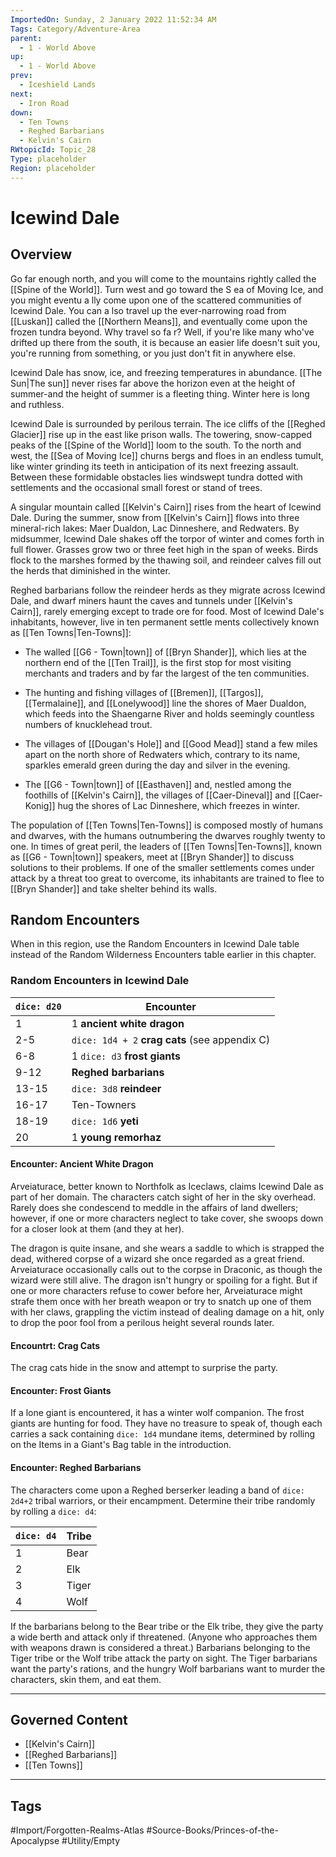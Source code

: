 ```yaml
---
ImportedOn: Sunday, 2 January 2022 11:52:34 AM
Tags: Category/Adventure-Area
parent:
  - 1 - World Above
up:
  - 1 - World Above
prev:
  - Iceshield Lands
next:
  - Iron Road
down:
  - Ten Towns
  - Reghed Barbarians
  - Kelvin's Cairn
RWtopicId: Topic_28
Type: placeholder
Region: placeholder
---
```

# Icewind Dale

## Overview

Go far enough north, and you will come to the mountains rightly called the [[Spine of the World]]. Turn west and go toward the S ea of Moving Ice, and you might eventu a lly come upon one of the scattered communities of Icewind Dale. You can a lso travel up the ever-narrowing road from [[Luskan]] called the [[Northern Means]], and eventually come upon the frozen tundra beyond. Why travel so fa r? Well, if you're like many who've drifted up there from the south, it is because an easier life doesn't suit you, you're running from something, or you just don't fit in anywhere else.

Icewind Dale has snow, ice, and freezing temperatures in abundance. [[The Sun|The sun]] never rises far above the horizon even at the height of summer-and the height of summer is a fleeting thing. Winter here is long and ruthless.

Icewind Dale is surrounded by perilous terrain. The ice cliffs of the [[Reghed Glacier]] rise up in the east like prison walls. The towering, snow-capped peaks of the [[Spine of the World]] loom to the south. To the north and west, the [[Sea of Moving Ice]] churns bergs and floes in an endless tumult, like winter grinding its teeth in anticipation of its next freezing assault. Between these formidable obstacles lies windswept tundra dotted with settlements and the occasional small forest or stand of trees.

A singular mountain called [[Kelvin's Cairn]] rises from the heart of Icewind Dale. During the summer, snow from [[Kelvin's Cairn]] flows into three mineral-rich lakes: Maer Dualdon, Lac Dinneshere, and Redwaters. By midsummer, Icewind Dale shakes off the torpor of winter and comes forth in full flower. Grasses grow two or three feet high in the span of weeks. Birds flock to the marshes formed by the thawing soil, and reindeer calves fill out the herds that diminished in the winter.

Reghed barbarians follow the reindeer herds as they migrate across Icewind Dale, and dwarf miners haunt the caves and tunnels under [[Kelvin's Cairn]], rarely emerging except to trade ore for food. Most of lcewind Dale's inhabitants, however, live in ten permanent settle ments collectively known as [[Ten Towns|Ten-Towns]]:

- The walled [[G6 - Town|town]] of [[Bryn Shander]], which lies at the northern end of the [[Ten Trail]], is the first stop for most visiting merchants and traders and by far the largest of the ten communities.

- The hunting and fishing villages of [[Bremen]], [[Targos]], [[Termalaine]], and [[Lonelywood]] line the shores of Maer Dualdon, which feeds into the Shaengarne River and holds seemingly countless numbers of knucklehead trout.

- The villages of [[Dougan's Hole]] and [[Good Mead]] stand a few miles apart on the north shore of Redwaters which, contrary to its name, sparkles emerald green during the day and silver in the evening.

- The [[G6 - Town|town]] of [[Easthaven]] and, nestled among the foothills of [[Kelvin's Cairn]], the villages of [[Caer-Dineval]] and [[Caer-Konig]] hug the shores of Lac Dinneshere, which freezes in winter.

The population of [[Ten Towns|Ten-Towns]] is composed mostly of humans and dwarves, with the humans outnumbering the dwarves roughly twenty to one. In times of great peril, the leaders of [[Ten Towns|Ten-Towns]], known as [[G6 - Town|town]] speakers, meet at [[Bryn Shander]] to discuss solutions to their problems. If one of the smaller settlements comes under attack by a threat too great to overcome, its inhabitants are trained to flee to [[Bryn Shander]] and take shelter behind its walls.

## Random Encounters

When in this region, use the Random Encounters in Icewind Dale table instead of the Random Wilderness Encounters table earlier in this chapter.

### **Random Encounters in Icewind Dale**

| **`dice: d20`** | **Encounter** |
|---|---|
| 1 | 1 **ancient white dragon** |
| 2-5 | `dice: 1d4 + 2` **crag cats** (see appendix C) |
| 6-8 | 1 `dice: d3` **frost giants** |
| 9-12 | **Reghed barbarians** |
| 13-15 | `dice: 3d8` **reindeer** |
| 16-17 | Ten-Towners |
| 18-19 | `dice: 1d6` **yeti** |
| 20 | 1 **young remorhaz** |

#### **Encounter: Ancient White Dragon**

Arveiaturace, better known to Northfolk as Iceclaws, claims Icewind Dale as part of her domain. The characters catch sight of her in the sky overhead. Rarely does she condescend to meddle in the affairs of land dwellers; however, if one or more characters neglect to take cover, she swoops down for a closer look at them (and they at her).

The dragon is quite insane, and she wears a saddle to which is strapped the dead, withered corpse of a wizard she once regarded as a great friend. Arveiaturace occasionally calls out to the corpse in Draconic, as though the wizard were still alive. The dragon isn't hungry or spoiling for a fight. But if one or more characters refuse to cower before her, Arveiaturace might strafe them once with her breath weapon or try to snatch up one of them with her claws, grappling the victim instead of dealing damage on a hit, only to drop the poor fool from a perilous height several rounds later.

#### **Encountrt: Crag Cats**

The crag cats hide in the snow and attempt to surprise the party.

#### **Encounter: Frost Giants**

If a lone giant is encountered, it has a winter wolf companion. The frost giants are hunting for food. They have no treasure to speak of, though each carries a sack containing `dice: 1d4` mundane items, determined by rolling on the Items in a Giant's Bag table in the introduction.

#### **Encounter: Reghed Barbarians**

The characters come upon a Reghed berserker leading a band of `dice: 2d4+2` tribal warriors, or their encampment. Determine their tribe randomly by rolling a `dice: d4`:

| **`dice: d4`** | **Tribe** |
|---|---|
| 1 | Bear |
| 2 | Elk |
| 3 | Tiger |
| 4 | Wolf |

If the barbarians belong to the Bear tribe or the Elk tribe, they give the party a wide berth and attack only if threatened. (Anyone who approaches them with weapons drawn is considered a threat.) Barbarians belonging to the Tiger tribe or the Wolf tribe attack the party on sight. The Tiger barbarians want the party's rations, and the hungry Wolf barbarians want to murder the characters, skin them, and eat them.

---

## Governed Content

- [[Kelvin's Cairn]]
- [[Reghed Barbarians]]
- [[Ten Towns]]

---
## Tags
#Import/Forgotten-Realms-Atlas #Source-Books/Princes-of-the-Apocalypse #Utility/Empty
